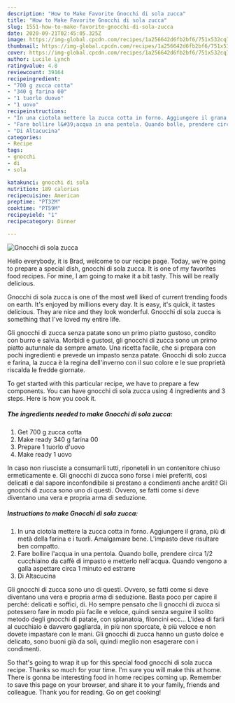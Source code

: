 ```yaml
---
description: "How to Make Favorite Gnocchi di sola zucca"
title: "How to Make Favorite Gnocchi di sola zucca"
slug: 1551-how-to-make-favorite-gnocchi-di-sola-zucca
date: 2020-09-21T02:45:05.325Z
image: https://img-global.cpcdn.com/recipes/1a256642d6fb2bf6/751x532cq70/gnocchi-di-sola-zucca-recipe-main-photo.jpg
thumbnail: https://img-global.cpcdn.com/recipes/1a256642d6fb2bf6/751x532cq70/gnocchi-di-sola-zucca-recipe-main-photo.jpg
cover: https://img-global.cpcdn.com/recipes/1a256642d6fb2bf6/751x532cq70/gnocchi-di-sola-zucca-recipe-main-photo.jpg
author: Lucile Lynch
ratingvalue: 4.8
reviewcount: 39164
recipeingredient:
- "700 g zucca cotta"
- "340 g farina 00"
- "1 tuorlo duovo"
- "1 uovo"
recipeinstructions:
- "In una ciotola mettere la zucca cotta in forno. Aggiungere il grana, più di metà della farina e i tuorli. Amalgamare bene. L&#39;impasto deve risultare ben compatto."
- "Fare bollire l&#39;acqua in una pentola. Quando bolle, prendere circa 1/2 cucchiaino da caffè di impasto e metterlo nell&#39;acqua. Quando vengono a galla aspettare circa 1 minuto ed estrarre"
- "Di Altacucina"
categories:
- Recipe
tags:
- gnocchi
- di
- sola

katakunci: gnocchi di sola 
nutrition: 189 calories
recipecuisine: American
preptime: "PT32M"
cooktime: "PT59M"
recipeyield: "1"
recipecategory: Dinner

---
```



![Gnocchi di sola zucca](https://img-global.cpcdn.com/recipes/1a256642d6fb2bf6/751x532cq70/gnocchi-di-sola-zucca-recipe-main-photo.jpg)

Hello everybody, it is Brad, welcome to our recipe page. Today, we're going to prepare a special dish, gnocchi di sola zucca. It is one of my favorites food recipes. For mine, I am going to make it a bit tasty. This will be really delicious.

Gnocchi di sola zucca is one of the most well liked of current trending foods on earth. It's enjoyed by millions every day. It is easy, it's quick, it tastes delicious. They are nice and they look wonderful. Gnocchi di sola zucca is something that I've loved my entire life.

Gli gnocchi di zucca senza patate sono un primo piatto gustoso, condito con burro e salvia. Morbidi e gustosi, gli gnocchi di zucca sono un primo piatto autunnale da sempre amato. Una ricetta facile, che si prepara con pochi ingredienti e prevede un impasto senza patate. Gnocchi di solo zucca e farina, la zucca è la regina dell&#39;inverno con il suo colore e le sue proprietà riscalda le fredde giornate.


To get started with this particular recipe, we have to prepare a few components. You can have gnocchi di sola zucca using 4 ingredients and 3 steps. Here is how you cook it.

<!--inarticleads1-->

##### The ingredients needed to make Gnocchi di sola zucca:

1. Get 700 g zucca cotta
1. Make ready 340 g farina 00
1. Prepare 1 tuorlo d&#39;uovo
1. Make ready 1 uovo


In caso non riusciste a consumarli tutti, riponeteli in un contenitore chiuso ermeticamente e. Gli gnocchi di zucca sono forse i miei preferiti, così delicati e dal sapore inconfondibile si prestano a condimenti anche arditi! Gli gnocchi di zucca sono uno di questi. Ovvero, se fatti come si deve diventano una vera e propria arma di seduzione. 

<!--inarticleads2-->

##### Instructions to make Gnocchi di sola zucca:

1. In una ciotola mettere la zucca cotta in forno. Aggiungere il grana, più di metà della farina e i tuorli. Amalgamare bene. L&#39;impasto deve risultare ben compatto.
1. Fare bollire l&#39;acqua in una pentola. Quando bolle, prendere circa 1/2 cucchiaino da caffè di impasto e metterlo nell&#39;acqua. Quando vengono a galla aspettare circa 1 minuto ed estrarre
1. Di Altacucina


Gli gnocchi di zucca sono uno di questi. Ovvero, se fatti come si deve diventano una vera e propria arma di seduzione. Basta poco per capire il perché: delicati e soffici, di. Ho sempre pensato che li gnocchi di zucca si potessero fare in modo più facile e veloce, quindi senza seguire il solito metodo degli gnocchi di patate, con spianatoia, filoncini ecc… L&#39;idea di farli al cucchiaio è davvero gagliarda, in più non sporcate, è più veloce e non dovete impastare con le mani. Gli gnocchi di zucca hanno un gusto dolce e delicato, sono buoni già da soli, quindi meglio non esagerare con i condimenti. 

So that's going to wrap it up for this special food gnocchi di sola zucca recipe. Thanks so much for your time. I'm sure you will make this at home. There is gonna be interesting food in home recipes coming up. Remember to save this page on your browser, and share it to your family, friends and colleague. Thank you for reading. Go on get cooking!
